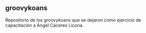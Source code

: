 ## groovykoans
Repositorio de los groovykoans que se dejaron como ejercicio de capacitación a Ángel Cáceres Licona.

